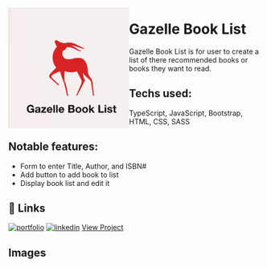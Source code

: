 <a href="url"><img src="/images/GB_Logo.png" align="left" height="240" width="240" ></a>
# Gazelle Book List

Gazelle Book List is for user to create a list of there recommended books or books they want to read.

## Techs used:

TypeScript, JavaScript, Bootstrap, HTML, CSS, SASS

## Notable features:

- Form to enter Title, Author, and ISBN#
- Add button to add book to list
- Display book list and edit it

## 🔗 Links

[![portfolio](https://img.shields.io/badge/my_portfolio-000?style=for-the-badge&logo=ko-fi&logoColor=white)](https://sergiomendozer.github.io/Portfolio/)
[![linkedin](https://img.shields.io/badge/linkedin-0A66C2?style=for-the-badge&logo=linkedin&logoColor=white)](https://www.linkedin.com/in/sergio-mendoza-web-developer/)
[View Project](https://github.com/Sergiomendozer/Gazelle-book-list)

## Images

